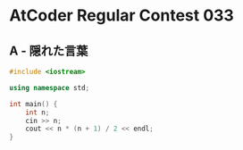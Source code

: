 # AtCoder Regular Contest 033
## A - 隠れた言葉
```cpp
#include <iostream>

using namespace std;

int main() {
    int n;
    cin >> n;
    cout << n * (n + 1) / 2 << endl;
}
```
